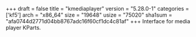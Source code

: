 +++
draft = false
title = "kmediaplayer"
version = "5.28.0-1"
categories = ['kf5']
arch = "x86_64"
size = "19648"
usize = "75020"
sha1sum = "afa0744d2771d04bb8767adc16f60cf1dc4c81af"
+++
Interface for media player KParts.